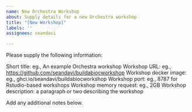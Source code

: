 ```yaml
---
name: New Orchestra Workshop
about: Supply details for a new Orchestra workshop
title: "[New Workshop]"
labels: ''
assignees: seandavi

---
```


Please supply the following information:

Short title: eg., An example Orchestra workshop
Workshop URL: eg., https://github.com/seandavi/buildabiocworkshop
Workshop docker image: eg., ghci.io/seandavi/buildabiocworkshop
Workshop port: eg., 8787 for Rstudio-based workshops
Workshop memory request: eg., 2GB
Workshop description: a paragraph or two describing the workshop

Add any additional notes below.
